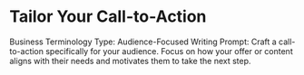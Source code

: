 # Tailor Your Call-to-Action

Business Terminology Type: Audience-Focused Writing
Prompt: Craft a call-to-action specifically for your audience. Focus on how your offer or content aligns with their needs and motivates them to take the next step.